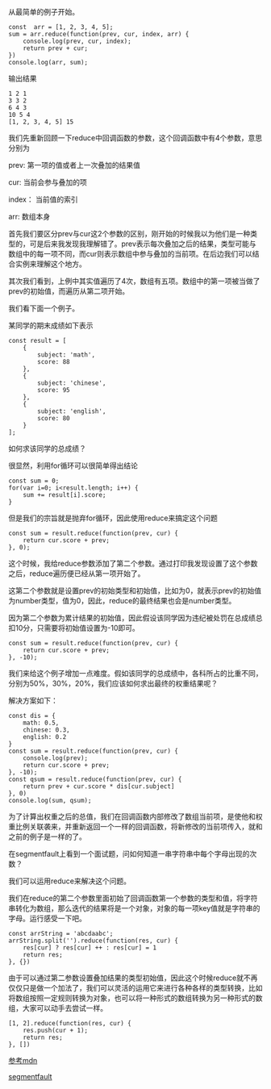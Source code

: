 从最简单的例子开始。

```
const  arr = [1, 2, 3, 4, 5];
sum = arr.reduce(function(prev, cur, index, arr) {
    console.log(prev, cur, index);
    return prev + cur;
})
console.log(arr, sum);
```

输出结果

```
1 2 1
3 3 2
6 4 3
10 5 4
[1, 2, 3, 4, 5] 15
```

我们先重新回顾一下reduce中回调函数的参数，这个回调函数中有4个参数，意思分别为

prev: 第一项的值或者上一次叠加的结果值

cur: 当前会参与叠加的项

index： 当前值的索引

arr: 数组本身

首先我们要区分prev与cur这2个参数的区别，刚开始的时候我以为他们是一种类型的，可是后来我发现我理解错了。prev表示每次叠加之后的结果，类型可能与数组中的每一项不同，而cur则表示数组中参与叠加的当前项。在后边我们可以结合实例来理解这个地方。

其次我们看到，上例中其实值遍历了4次，数组有五项。数组中的第一项被当做了prev的初始值，而遍历从第二项开始。

我们看下面一个例子。

某同学的期末成绩如下表示

```
const result = [
    {
        subject: 'math',
        score: 88
    },
    {
        subject: 'chinese',
        score: 95
    },
    {
        subject: 'english',
        score: 80
    }
];
```

如何求该同学的总成绩？

很显然，利用for循环可以很简单得出结论

```
const sum = 0;
for(var i=0; i<result.length; i++) {
    sum += result[i].score;
}
```

但是我们的宗旨就是抛弃for循环，因此使用reduce来搞定这个问题

```
const sum = result.reduce(function(prev, cur) {
    return cur.score + prev;
}, 0);
```

这个时候，我给reduce参数添加了第二个参数。通过打印我发现设置了这个参数之后，reduce遍历便已经从第一项开始了。

这第二个参数就是设置prev的初始类型和初始值，比如为0，就表示prev的初始值为number类型，值为0，因此，reduce的最终结果也会是number类型。

因为第二个参数为累计结果的初始值，因此假设该同学因为违纪被处罚在总成绩总扣10分，只需要将初始值设置为-10即可。

```
const sum = result.reduce(function(prev, cur) {
    return cur.score + prev;
}, -10);
```

我们来给这个例子增加一点难度。假如该同学的总成绩中，各科所占的比重不同，分别为50%，30%，20%，我们应该如何求出最终的权重结果呢？

解决方案如下：

```
const dis = {
    math: 0.5,
    chinese: 0.3,
    english: 0.2
}
const sum = result.reduce(function(prev, cur) {
    console.log(prev);
    return cur.score + prev;
}, -10);
const qsum = result.reduce(function(prev, cur) {
    return prev + cur.score * dis[cur.subject]
}, 0)
console.log(sum, qsum);
```

为了计算出权重之后的总值，我们在回调函数内部修改了数组当前项，是使他和权重比例关联袭来，并重新返回一个一样的回调函数，将新修改的当前项传入，就和之前的例子是一样的了。

在segmentfault上看到一个面试题，问如何知道一串字符串中每个字母出现的次数？

我们可以运用reduce来解决这个问题。

我们在reduce的第二个参数里面初始了回调函数第一个参数的类型和值，将字符串转化为数组，那么迭代的结果将是一个对象，对象的每一项key值就是字符串的字母。运行感受一下吧。

```
const arrString = 'abcdaabc';
arrString.split('').reduce(function(res, cur) {
    res[cur] ? res[cur] ++ : res[cur] = 1
    return res;
}, {})
```

由于可以通过第二参数设置叠加结果的类型初始值，因此这个时候reduce就不再仅仅只是做一个加法了，我们可以灵活的运用它来进行各种各样的类型转换，比如将数组按照一定规则转换为对象，也可以将一种形式的数组转换为另一种形式的数组，大家可以动手去尝试一样。



```
[1, 2].reduce(function(res, cur) { 
    res.push(cur + 1); 
    return res; 
}, [])
```





[参考mdn](https://developer.mozilla.org/en-US/docs/Web/JavaScript/Reference/Global_Objects/Array/Reduce)



[segmentfault](https://segmentfault.com/a/1190000005921341)
